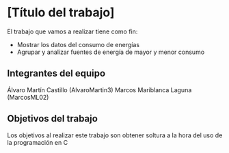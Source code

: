 # [Título del trabajo]

El trabajo que vamos a realizar tiene como fin:
   - Mostrar los datos del consumo de energías 
   - Agrupar y analizar fuentes de energía de mayor y menor consumo

## Integrantes del equipo

Álvaro Martín Castillo (AlvaroMartin3)
Marcos Mariblanca Laguna (MarcosML02)

## Objetivos del trabajo

Los objetivos al realizar este trabajo son obtener soltura a la hora del uso
de la programación en C
